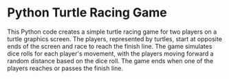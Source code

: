 # Python Turtle Racing Game

This Python code creates a simple turtle racing game for two players on a turtle graphics screen. The players, represented by turtles, start at opposite ends of the screen and race to reach the finish line. The game simulates dice rolls for each player's movement, with the players moving forward a random distance based on the dice roll. The game ends when one of the players reaches or passes the finish line.
